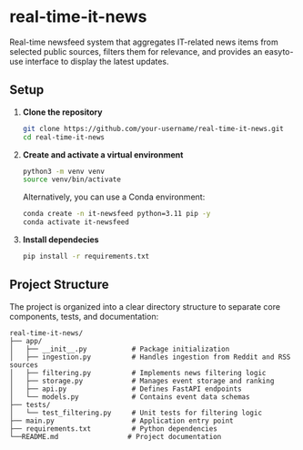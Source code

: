 # real-time-it-news
Real-time newsfeed system that aggregates IT-related news items from selected public sources, filters them for relevance, and provides an easyto-use interface to display the latest updates.


## Setup

1. **Clone the repository**
   ```bash
   git clone https://github.com/your-username/real-time-it-news.git
   cd real-time-it-news
   ```

2. **Create and activate a virtual environment**
    ```bash
    python3 -m venv venv
    source venv/bin/activate
    ```
    Alternatively, you can use a Conda environment:
    ```bash
    conda create -n it-newsfeed python=3.11 pip -y 
    conda activate it-newsfeed
    ```

3. **Install dependecies**
    ```bash 
    pip install -r requirements.txt
    ```


## Project Structure

The project is organized into a clear directory structure to separate core components, tests, and documentation:

```
real-time-it-news/
├── app/
│   ├── __init__.py           # Package initialization
│   ├── ingestion.py          # Handles ingestion from Reddit and RSS sources
│   ├── filtering.py          # Implements news filtering logic
│   ├── storage.py            # Manages event storage and ranking
│   ├── api.py                # Defines FastAPI endpoints
│   └── models.py             # Contains event data schemas
├── tests/
│   └── test_filtering.py     # Unit tests for filtering logic
├── main.py                   # Application entry point
├── requirements.txt          # Python dependencies
└──README.md                 # Project documentation
```

